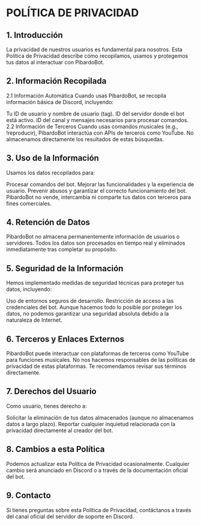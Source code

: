 # POLÍTICA DE PRIVACIDAD

## 1. Introducción
La privacidad de nuestros usuarios es fundamental para nosotros. Esta Política de Privacidad describe cómo recopilamos, usamos y protegemos tus datos al interactuar con PibardoBot.

## 2. Información Recopilada
2.1 Información Automática
Cuando usas PibardoBot, se recopila información básica de Discord, incluyendo:

Tu ID de usuario y nombre de usuario (tag).
ID del servidor donde el bot está activo.
ID del canal y mensajes necesarios para procesar comandos.
2.2 Información de Terceros
Cuando usas comandos musicales (e.g., !reproducir), PibardoBot interactúa con APIs de terceros como YouTube. No almacenamos directamente los resultados de estas búsquedas.

## 3. Uso de la Información
Usamos los datos recopilados para:

Procesar comandos del bot.
Mejorar las funcionalidades y la experiencia de usuario.
Prevenir abusos y garantizar el correcto funcionamiento del bot.
PibardoBot no vende, intercambia ni comparte tus datos con terceros para fines comerciales.

## 4. Retención de Datos
PibardoBot no almacena permanentemente información de usuarios o servidores.
Todos los datos son procesados en tiempo real y eliminados inmediatamente tras completar su propósito.

## 5. Seguridad de la Información
Hemos implementado medidas de seguridad técnicas para proteger tus datos, incluyendo:

Uso de entornos seguros de desarrollo.
Restricción de acceso a las credenciales del bot.
Aunque hacemos todo lo posible por proteger los datos, no podemos garantizar una seguridad absoluta debido a la naturaleza de Internet.

## 6. Terceros y Enlaces Externos
PibardoBot puede interactuar con plataformas de terceros como YouTube para funciones musicales. No nos hacemos responsables de las políticas de privacidad de estas plataformas. Te recomendamos revisar sus términos directamente.

## 7. Derechos del Usuario
Como usuario, tienes derecho a:

Solicitar la eliminación de tus datos almacenados (aunque no almacenamos datos a largo plazo).
Reportar cualquier inquietud relacionada con la privacidad directamente al creador del bot.

## 8. Cambios a esta Política
Podemos actualizar esta Política de Privacidad ocasionalmente. Cualquier cambio será anunciado en Discord o a través de la documentación oficial del bot.

## 9. Contacto
Si tienes preguntas sobre esta Política de Privacidad, contáctanos a través del canal oficial del servidor de soporte en Discord.
